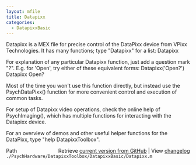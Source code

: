 ```yaml
---
layout: mfile
title: Datapixx
categories:
  - DatapixxBasic
---
```


Datapixx is a MEX file for precise control of the DataPixx device from
VPixx Technologies. It has many functions; type "Datapixx" for a list:
    Datapixx

For explanation of any particular Datapixx function, just add a question
mark "?". E.g. for 'Open', try either of these equivalent forms:
    Datapixx\('Open?'\)
    Datapixx Open?

Most of the time you won't use this function directly, but instead use
the PsychDataPixx\(\) function for more convenient control and execution of
common tasks.

For setup of Datapixx video operations, check the online help of
PsychImaging\(\), which has multiple functions for interacting with the
Datapixx device.

For an overview of demos and other useful helper functions for the DataPixx,
type "help DatapixxToolbox".




<div class="code_header" style="text-align:right;">
  <span style="float:left;">Path&nbsp;&nbsp;</span> <span class="counter">Retrieve <a href=
  "https://raw.github.com/Psychtoolbox-3/Psychtoolbox-3/beta/./PsychHardware/DatapixxToolbox/DatapixxBasic/Datapixx.m">current version from GitHub</a> | View <a href=
  "https://github.com/Psychtoolbox-3/Psychtoolbox-3/commits/beta/./PsychHardware/DatapixxToolbox/DatapixxBasic/Datapixx.m">changelog</a></span>
</div>
<div class="code">
  <code>./PsychHardware/DatapixxToolbox/DatapixxBasic/Datapixx.m</code>
</div>
